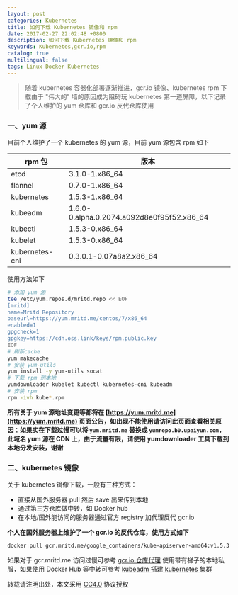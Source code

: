 ```yaml
---
layout: post
categories: Kubernetes
title: 如何下载 Kubernetes 镜像和 rpm
date: 2017-02-27 22:02:48 +0800
description: 如何下载 Kubernetes 镜像和 rpm
keywords: Kubernetes,gcr.io,rpm
catalog: true
multilingual: false
tags: Linux Docker Kubernetes
---
```


> 随着 kubernetes 容器化部署逐渐推进，gcr.io 镜像、kubernetes rpm 下载由于 "伟大的" 墙的原因成为阻碍玩 kubernetes 第一道屏障，以下记录了个人维护的 yum 仓库和 gcr.io 反代仓库使用


### 一、yum 源

目前个人维护了一个 kubernetes 的 yum 源，目前 yum 源包含 rpm 如下

|rpm 包|版本|
|------|----|
|etcd|3.1.0-1.x86_64|
|flannel|0.7.0-1.x86_64|
|kubernetes|1.5.3-1.x86_64|
|kubeadm|1.6.0-0.alpha.0.2074.a092d8e0f95f52.x86_64|
|kubectl|1.5.3-0.x86_64|
|kubelet|1.5.3-0.x86_64|
|kubernetes-cni|0.3.0.1-0.07a8a2.x86_64|

使用方法如下

``` sh
# 添加 yum 源
tee /etc/yum.repos.d/mritd.repo << EOF
[mritd]
name=Mritd Repository
baseurl=https://yum.mritd.me/centos/7/x86_64
enabled=1
gpgcheck=1
gpgkey=https://cdn.oss.link/keys/rpm.public.key
EOF
# 刷新cache
yum makecache
# 安装 yum-utils
yum install -y yum-utils socat 
# 下载 rpm 到本地
yumdownloader kubelet kubectl kubernetes-cni kubeadm
# 安装 rpm
rpm -ivh kube*.rpm
```

**所有关于 yum 源地址变更等都将在 [https://yum.mritd.me](https://yum.mritd.me) 页面公告，如出现不能使用请访问此页面查看相关原因**；**如果实在下载过慢可以将 `yum.mritd.me` 替换成 `yumrepo.b0.upaiyun.com`，此域名 yum 源在 CDN 上，由于流量有限，请使用 yumdownloader 工具下载到本地分发安装，谢谢**

### 二、kubernetes 镜像

关于 kubernetes 镜像下载，一般有三种方式：

- 直接从国外服务器 pull 然后 save 出来传到本地
- 通过第三方仓库做中转，如 Docker hub
- 在本地/国外能访问的服务器通过官方 registry 加代理反代 gcr.io

**个人在国外服务器上维护了一个 gcr.io 的反代仓库，使用方式如下**

``` sh
docker pull gcr.mritd.me/google_containers/kube-apiserver-amd64:v1.5.3
```

如果对于 gcr.mritd.me 访问过慢可参考 [gcr.io 仓库代理](https://mritd.me/2017/02/09/gcr.io-registy-proxy/) 使用带有梯子的本地私服，如果使用 Docker Hub 等中转可参考 [kubeadm 搭建 kubernetes 集群](https://mritd.me/2016/10/29/set-up-kubernetes-cluster-by-kubeadm/#22%E9%95%9C%E5%83%8F%E4%BB%8E%E5%93%AA%E6%9D%A5)

转载请注明出处，本文采用 [CC4.0](http://creativecommons.org/licenses/by-nc-nd/4.0/) 协议授权
